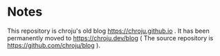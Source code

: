 Notes
=====

This repository is chroju's old blog https://chroju.github.io . It has been permanently moved to https://chroju.dev/blog ( The source repository is https://github.com/chroju/blog ).
